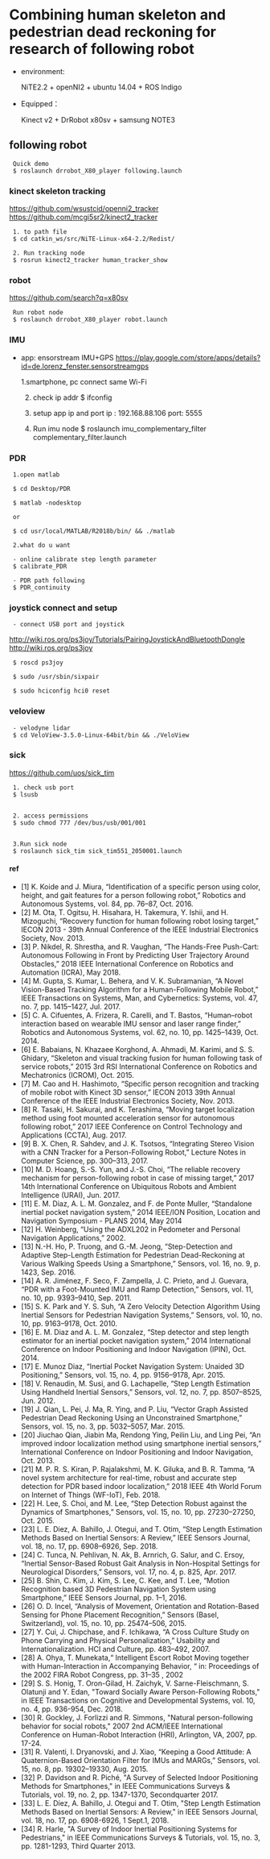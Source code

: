 # Combining human skeleton and pedestrian dead reckoning for research of following robot

- environment:

     NiTE2.2 + openNI2 + ubuntu 14.04 + ROS Indigo


- Equipped：

     Kinect v2 + DrRobot x80sv + samsung NOTE3


## following robot

     Quick demo
     $ roslaunch drrobot_X80_player following.launch

### kinect skeleton tracking
https://github.com/wsustcid/openni2_tracker
https://github.com/mcgi5sr2/kinect2_tracker

     1. to path file
     $ cd catkin_ws/src/NiTE-Linux-x64-2.2/Redist/
     
     2. Run tracking node
     $ rosrun kinect2_tracker human_tracker_show 


### robot
https://github.com/search?q=x80sv

     Run robot node
     $ roslaunch drrobot_X80_player robot.launch
     
### IMU
- app: ensorstream IMU+GPS
https://play.google.com/store/apps/details?id=de.lorenz_fenster.sensorstreamgps

     1.smartphone, pc connect same Wi-Fi
     
     2. check ip addr
     $ ifconfig
     
     3. setup app ip and port
     ip : 192.168.88.106
     port: 5555
     
     4. Run imu node
     $ roslaunch imu_complementary_filter complementary_filter.launch  

### PDR

     1.open matlab

     $ cd Desktop/PDR

     $ matlab -nodesktop
     
     or

     $ cd usr/local/MATLAB/R2018b/bin/ && ./matlab

     2.what do u want
     
     - online calibrate step length parameter
     $ calibrate_PDR
     
     - PDR path following
     $ PDR_continuity

### joystick connect and setup
     - connect USB port and joystick
     
http://wiki.ros.org/ps3joy/Tutorials/PairingJoystickAndBluetoothDongle
http://wiki.ros.org/ps3joy

     $ roscd ps3joy

     $ sudo /usr/sbin/sixpair

     $ sudo hciconfig hci0 reset



### veloview

     - velodyne lidar
     $ cd VeloView-3.5.0-Linux-64bit/bin && ./VeloView




### sick
https://github.com/uos/sick_tim

     1. check usb port
     $ lsusb
     

     2. access permissions
     $ sudo chmod 777 /dev/bus/usb/001/001
     
     
     3.Run sick node
     $ roslaunch sick_tim sick_tim551_2050001.launch

#### ref
- [1]  K. Koide and J. Miura, “Identification of a specific person using color, height, and gait features for a person following robot,” Robotics and Autonomous Systems, vol. 84, pp. 76–87, Oct. 2016. 
- [2]  M. Ota, T. Ogitsu, H. Hisahara, H. Takemura, Y. Ishii, and H. Mizoguchi, “Recovery function for human following robot losing target,” IECON 2013 - 39th Annual Conference of the IEEE Industrial Electronics Society, Nov. 2013.
- [3]  P. Nikdel, R. Shrestha, and R. Vaughan, “The Hands-Free Push-Cart: Autonomous Following in Front by Predicting User Trajectory Around Obstacles,” 2018 IEEE International Conference on Robotics and Automation (ICRA), May 2018.
- [4]  M. Gupta, S. Kumar, L. Behera, and V. K. Subramanian, “A Novel Vision-Based Tracking Algorithm for a Human-Following Mobile Robot,” IEEE Transactions on Systems, Man, and Cybernetics: Systems, vol. 47, no. 7, pp. 1415–1427, Jul. 2017.
- [5]  C. A. Cifuentes, A. Frizera, R. Carelli, and T. Bastos, “Human–robot interaction based on wearable IMU sensor and laser range finder,” Robotics and Autonomous Systems, vol. 62, no. 10, pp. 1425–1439, Oct. 2014.
- [6]  E. Babaians, N. Khazaee Korghond, A. Ahmadi, M. Karimi, and S. S. Ghidary, “Skeleton and visual tracking fusion for human following task of service robots,” 2015 3rd RSI International Conference on Robotics and Mechatronics (ICROM), Oct. 2015.
- [7]  M. Cao and H. Hashimoto, “Specific person recognition and tracking of mobile robot with Kinect 3D sensor,” IECON 2013 39th Annual Conference of the IEEE Industrial Electronics Society, Nov. 2013.
- [8]  R. Tasaki, H. Sakurai, and K. Terashima, “Moving target localization method using foot mounted acceleration sensor for autonomous following robot,” 2017 IEEE Conference on Control Technology and Applications (CCTA), Aug. 2017.
- [9]  B. X. Chen, R. Sahdev, and J. K. Tsotsos, “Integrating Stereo Vision with a CNN Tracker for a Person-Following Robot,” Lecture Notes in Computer Science, pp. 300–313, 2017.
- [10]  M. D. Hoang, S.-S. Yun, and J.-S. Choi, “The reliable recovery mechanism for person-following robot in case of missing target,” 2017 14th International Conference on Ubiquitous Robots and Ambient Intelligence (URAI), Jun. 2017.
- [11]  E. M. Diaz, A. L. M. Gonzalez, and F. de Ponte Muller, “Standalone inertial pocket navigation system,” 2014 IEEE/ION Position, Location and Navigation Symposium - PLANS 2014, May 2014
- [12]  H. Weinberg, “Using the ADXL202 in Pedometer and Personal Navigation Applications,” 2002.
- [13]  N.-H. Ho, P. Truong, and G.-M. Jeong, “Step-Detection and Adaptive Step-Length Estimation for Pedestrian Dead-Reckoning at Various Walking Speeds Using a Smartphone,” Sensors, vol. 16, no. 9, p. 1423, Sep. 2016.
- [14]  A. R. Jiménez, F. Seco, F. Zampella, J. C. Prieto, and J. Guevara, “PDR with a Foot-Mounted IMU and Ramp Detection,” Sensors, vol. 11, no. 10, pp. 9393–9410, Sep. 2011.
- [15]  S. K. Park and Y. S. Suh, “A Zero Velocity Detection Algorithm Using Inertial Sensors for Pedestrian Navigation Systems,” Sensors, vol. 10, no. 10, pp. 9163–9178, Oct. 2010.
- [16]  E. M. Diaz and A. L. M. Gonzalez, “Step detector and step length estimator for an inertial pocket navigation system,” 2014 International Conference on Indoor Positioning and Indoor Navigation (IPIN), Oct. 2014.
- [17]  E. Munoz Diaz, “Inertial Pocket Navigation System: Unaided 3D Positioning,” Sensors, vol. 15, no. 4, pp. 9156–9178, Apr. 2015.
- [18]  V. Renaudin, M. Susi, and G. Lachapelle, “Step Length Estimation Using Handheld Inertial Sensors,” Sensors, vol. 12, no. 7, pp. 8507–8525, Jun. 2012.
- [19]  J. Qian, L. Pei, J. Ma, R. Ying, and P. Liu, “Vector Graph Assisted Pedestrian Dead Reckoning Using an Unconstrained Smartphone,” Sensors, vol. 15, no. 3, pp. 5032–5057, Mar. 2015.
- [20]  Jiuchao Qian, Jiabin Ma, Rendong Ying, Peilin Liu, and Ling Pei, “An improved indoor localization method using smartphone inertial sensors,” International Conference on Indoor Positioning and Indoor Navigation, Oct. 2013.
- [21]  M. P. R. S. Kiran, P. Rajalakshmi, M. K. Giluka, and B. R. Tamma, “A novel system architecture for real-time, robust and accurate step detection for PDR based indoor localization,” 2018 IEEE 4th World Forum on Internet of Things (WF-IoT), Feb. 2018.
- [22]  H. Lee, S. Choi, and M. Lee, “Step Detection Robust against the Dynamics of Smartphones,” Sensors, vol. 15, no. 10, pp. 27230–27250, Oct. 2015.
- [23]  L. E. Diez, A. Bahillo, J. Otegui, and T. Otim, “Step Length Estimation Methods Based on Inertial Sensors: A Review,” IEEE Sensors Journal, vol. 18, no. 17, pp. 6908–6926, Sep. 2018.
- [24]  C. Tunca, N. Pehlivan, N. Ak, B. Arnrich, G. Salur, and C. Ersoy, “Inertial Sensor-Based Robust Gait Analysis in Non-Hospital Settings for Neurological Disorders,” Sensors, vol. 17, no. 4, p. 825, Apr. 2017.
- [25]  B. Shin, C. Kim, J. Kim, S. Lee, C. Kee, and T. Lee, “Motion Recognition based 3D Pedestrian Navigation System using Smartphone,” IEEE Sensors Journal, pp. 1–1, 2016.
- [26]  O. D. Incel, “Analysis of Movement, Orientation and Rotation-Based Sensing for Phone Placement Recognition,” Sensors (Basel, Switzerland), vol. 15, no. 10, pp. 25474–506, 2015.
- [27]  Y. Cui, J. Chipchase, and F. Ichikawa, “A Cross Culture Study on Phone Carrying and Physical Personalization,” Usability and Internationalization. HCI and Culture, pp. 483–492, 2007.
- [28]  A. Ohya, T. Munekata,“ Intelligent Escort Robot Moving together with Human-Interaction in Accompanying Behavior, “ in: Proceedings of the 2002 FIRA Robot Congress, pp. 31–35 , 2002
- [29]  S. S. Honig, T. Oron-Gilad, H. Zaichyk, V. Sarne-Fleischmann, S. Olatunji and Y. Edan, "Toward Socially Aware Person-Following Robots," in IEEE Transactions on Cognitive and Developmental Systems, vol. 10, no. 4, pp. 936-954, Dec. 2018.
- [30]  R. Gockley, J. Forlizzi and R. Simmons, "Natural person-following behavior for social robots," 2007 2nd ACM/IEEE International Conference on Human-Robot Interaction (HRI), Arlington, VA, 2007, pp. 17-24.
- [31]  R. Valenti, I. Dryanovski, and J. Xiao, “Keeping a Good Attitude: A Quaternion-Based Orientation Filter for IMUs and MARGs,” Sensors, vol. 15, no. 8, pp. 19302–19330, Aug. 2015.
- [32]  P. Davidson and R. Piché, "A Survey of Selected Indoor Positioning Methods for Smartphones," in IEEE Communications Surveys & Tutorials, vol. 19, no. 2, pp. 1347-1370, Secondquarter 2017.
- [33]  L. E. Díez, A. Bahillo, J. Otegui and T. Otim, "Step Length Estimation Methods Based on Inertial Sensors: A Review," in IEEE Sensors Journal, vol. 18, no. 17, pp. 6908-6926, 1 Sept.1, 2018.
- [34]  R. Harle, "A Survey of Indoor Inertial Positioning Systems for Pedestrians," in IEEE Communications Surveys & Tutorials, vol. 15, no. 3, pp. 1281-1293, Third Quarter 2013.
